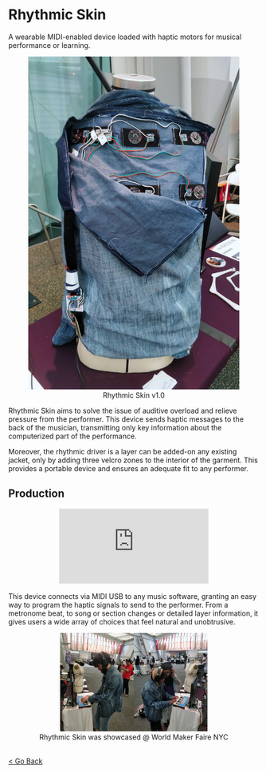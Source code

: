 <!--
title: "Rhythmic Skin"
date: "2018-05-01"
display: true
image: "img/portfolio/rhythmsk.jpg"
weight: 1
-->

# Rhythmic Skin

A wearable MIDI-enabled device loaded with haptic motors for musical performance or learning.
<!--more-->

<figure class="proj_img proj_img_tall" style="text-align: center">
	<img class="p_capture" src="./rhythmicskin.jpg" alt="Rhythmic Skin version 1.0">
	<figcaption>Rhythmic Skin v1.0</figcaption>
</figure>

<!-- CONCEPT -->
Rhythmic Skin aims to solve the issue of auditive overload and relieve pressure from the performer. This device sends haptic messages to the back of the musician, transmitting only key information about the computerized part of the performance.

Moreover, the rhythmic driver is a layer can be added-on any existing jacket, only by adding three velcro zones to the interior of the garment. This provides a portable device and ensures an adequate fit to any performer.

## Production

<!-- PRODUCTION PROCESS -->
<figure class="vid_container vid_16x9 vid_ext" style="text-align: center">
  <iframe src="https://player.vimeo.com/video/266131496"  frameborder="0" webkitallowfullscreen mozallowfullscreen allowfullscreen></iframe>
</figure>


<!-- SOFTWARE COMPONENT -->
This device connects via MIDI USB to any music software, granting an easy way to program the haptic signals to send to the performer. From a metronome beat, to song or section changes or detailed layer information, it gives users a wide array of choices that feel natural and unobtrusive.


<figure class="proj_img proj_img_center" style="text-align: center">
	<img class="p_capture" width="70%" src="./rhythmic_wmfnyc.jpg" alt="Rhythmic Skin user testing">
	<figcaption>Rhythmic Skin was showcased @ World Maker Faire NYC</figcaption>
</figure>


<br><a href="#" onClick="history.go(-1);return true;">\< Go Back</a>
